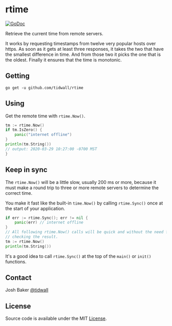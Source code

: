 # rtime

[![GoDoc](https://img.shields.io/badge/api-reference-blue.svg?style=flat-square)](https://godoc.org/github.com/tidwall/rtime)

Retrieve the current time from remote servers.

It works by requesting timestamps from twelve very popular hosts over https.
As soon as it gets at least three responses, it takes the two that have the
smallest difference in time. And from those two it picks the one that is
the oldest. Finally it ensures that the time is monotonic.

## Getting

```
go get -u github.com/tidwall/rtime
```

## Using

Get the remote time with `rtime.Now()`.

```go
tm := rtime.Now()
if tm.IsZero() {
    panic("internet offline")
}
println(tm.String())
// output: 2020-03-29 10:27:00 -0700 MST
}
```

## Keep in sync

The `rtime.Now()` will be a little slow, usually 200 ms or more, because it
must make a round trip to three or more remote servers to determine the correct
time. 

You make it fast like the built-in `time.Now()` by calling `rtime.Sync()` once
at the start of your application.

```go
if err := rtime.Sync(); err != nil {
    panic(err) // internet offline
}
// All following rtime.Now() calls will be quick and without the need for
// checking the result.
tm := rtime.Now()
println(tm.String())
```

It's a good idea to call `rtime.Sync()` at the top of the `main()` or `init()`
functions.

## Contact

Josh Baker [@tidwall](http://twitter.com/tidwall)

## License

Source code is available under the MIT [License](/LICENSE).